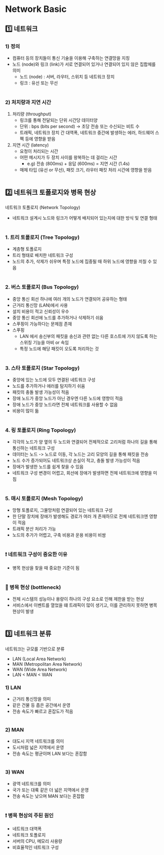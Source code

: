 # Network Basic

## 1️⃣ 네트워크

### 1) 정의
- 컴퓨터 등의 장치들이 통신 기술을 이용해 구축하는 연결망을 지칭
- 노드 (node)와 링크 (link)가 서로 연결되어 있거나 연결되어 있지 않은 집합체를 의미
  - 노드 (node) : 서버, 라우터, 스위치 등 네트워크 장치
  - 링크 : 유선 또는 무선
<br><br>

### 2) 처치량과 지연 시간
1. 처리량 (throughput)
   - 링크를 통해 전달되는 단위 시간당 데이터양
   - 단위 : bps (bits per second) -> 초당 전송 또는 수신되는 비트 수
   - 트래픽, 네트워크 장치 간 대역폭, 네트워크 중간에 발생하는 에러, 하드웨어 스펙 등에 영향을 받음
2. 지연 시간 (latency)
   - 요청이 처리되는 시간
   - 어떤 메시지가 두 장치 사이를 왕복하는 데 걸리는 시간
     - e.g) 전송 (800ms) + 응답 (600ms) = 지연 시간 (1.4s)
   - 매체 타입 (유선 or 무선), 패킷 크기, 라우터 패킷 처리 시간에 영향을 받음
<br><br>

## 2️⃣ 네트워크 토폴로지와 병목 현상
네트워크 토폴로지 (Network Topology)
   - 네트워크 설계시 노드와 링크가 어떻게 배치되어 있는지에 대한 방식 및 연결 형태
<br><br>

### 1. 트리 토폴로지 (Tree Topology)
  - 계층형 토폴로지
  - 트리 형태로 배치한 네트워크 구성
  - 노드의 추가, 삭제가 쉬우며 특정 노드에 집중될 때 하위 노드에 영향을 끼칠 수 있음
<br><br>

### 2. 버스 토폴로지 (Bus Topology)
- 중앙 통신 회선 하나에 여러 개의 노드가 연결되어 공유하는 형태
- 근거리 통신망 (LAN)에서 사용
- 설치 비용이 적고 신뢰성이 우수
- 중앙 통신 회선에 노드를 추가하거나 삭제하기 쉬움
- 스푸핑이 가능하다는 문제점 존재
- 스푸핑
    - LAN 에서 송신부의 패킷을 송신과 관련 없는 다른 호스트에 가지 않도록 하는 스위칭 기능을 마비 or 속임
    - 특정 노드에 해당 패킷이 오도록 처리하는 것
<br><br>

### 3. 스타 토폴로지 (Star Topology)
  - 중앙에 있는 노드에 모두 연결된 네트워크 구성
  - 노드를 추가하거나 에러를 탐지하기 쉬움
  - 패킷의 충돌 발생 가능성이 적음
  - 장애 노드가 중앙 노드가 아닌 경우엔 다른 노드에 영향이 적음
  - 장애 노드가 중앙 노드라면 전체 네트워크를 사용할 수 없음
  - 비용이 많이 듦
<br><br>

### 4. 링 토폴로지 (Ring Topology)
  - 각각의 노드가 양 옆의 두 노드와 연결되어 전체적으로 고리처럼 하나의 길을 통해 통신하는 네트워크 구성
  - 데이터는 노드 -> 노드로 이동, 각 노드는 고리 모양의 길을 통해 패킷을 전송
  - 노드 수가 증가되어도 네트워크상 손실이 적고, 충돌 발생 가능성이 적음
  - 장애가 발생한 노드를 쉽게 찾을 수 있음
  - 네트워크 구성 변경이 어렵고, 회선에 장애가 발생하면 전체 네트워크에 영향을 미침
<br><br>

### 5. 매시 토폴로지 (Mesh Topology)
  - 망형 토폴로지, 그물망처럼 연결되어 있는 네트워크 구성
  - 한 단말 장치에 장애가 발생해도 경로가 여러 개 존재하므로 전체 네트워크엔 영향이 적음
  - 트래픽 분산 처리가 가능
  - 노드의 추가가 어렵고, 구축 비용과 운용 비용이 비쌈
<br><br>

### ❗️ 네트워크 구성이 중요한 이유
  - 병목 현상을 찾을 때 중요한 기준이 됨
<br><br>

### 🔎 병목 현상 (bottleneck)
- 전체 시스템의 성능이나 용량이 하나의 구성 요소로 인해 제한을 받는 현상
- 서비스에서 이벤트를 열었을 떄 트래픽이 많이 생기고, 이를 관리하지 못하면 병목 현상이 발생
<br><br>

## 3️⃣ 네트워크 분류
네트워크는 규모를 기반으로 분류
- LAN (Local Area Network)
- MAN (Metropolitan Area Network)
- WAN (Wide Area Network)
- LAN < MAN < WAN

### 1) LAN
- 근거리 통신망을 의미
- 같은 건물 등 좁은 공간에서 운영
- 전송 속도가 빠르고 혼잡도가 적음
<br><br>

### 2) MAN
- 대도시 지역 네트워크를 의미
- 도시처럼 넓은 지역에서 운영
- 전송 속도는 평균이며 LAN 보다는 혼잡함
<br><br>

### 3) WAN
- 광역 네트워크를 의미
- 국가 또는 대륙 같은 더 넓은 지역에서 운영
- 전송 속도는 낮으며 MAN 보다는 혼잡함
<br><br>

### ❗️ 병목 현상의 주된 원인
- 네트워크 대역폭
- 네트워크 토폴로지
- 서버의 CPU, 메모리 사용량
- 비효율적인 네트워크 구성